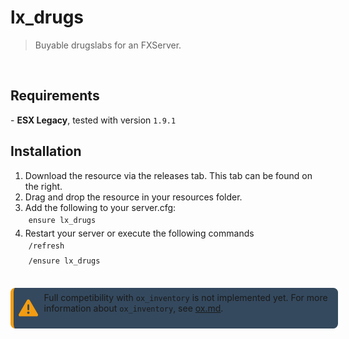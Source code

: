 <h1>lx_drugs</h1>
<blockquote>Buyable drugslabs for an FXServer.</blockquote>
<br>
<h2>Requirements</h2>
- <b>ESX Legacy</b>, tested with version <code>1.9.1</code>

<br>
<h2>Installation</h2>
<ol>
    <li>Download the resource via the releases tab. This tab can be found on the right.</li>
    <li>Drag and drop the resource in your resources folder.</li>
    <li>Add the following to your server.cfg:</li>
    <code style="width: 100%; display: inline-block; padding: 5px;">ensure lx_drugs</code>
    <li>Restart your server or execute the following commands</li>
    <code style="width: 100%; display: inline-block; padding: 5px;">/refresh</code>
    <code style="width: 100%; display: inline-block; padding: 5px;">/ensure lx_drugs</code>
</ol>
<br>
<div style="width: 100%; background-color: #34495e; padding: 7.5px; border-left: 5px solid #f39c12; display: flex; border-radius: 7.5px;">
    <svg xmlns="http://www.w3.org/2000/svg" viewBox="0 0 512 512" fill="#f39c12" style="width: 50px; height: 50px; margin-right: 10px;"><path d="M256 32c14.2 0 27.3 7.5 34.5 19.8l216 368c7.3 12.4 7.3 27.7 .2 40.1S486.3 480 472 480H40c-14.3 0-27.6-7.7-34.7-20.1s-7-27.8 .2-40.1l216-368C228.7 39.5 241.8 32 256 32zm0 128c-13.3 0-24 10.7-24 24V296c0 13.3 10.7 24 24 24s24-10.7 24-24V184c0-13.3-10.7-24-24-24zm32 224a32 32 0 1 0 -64 0 32 32 0 1 0 64 0z" /></svg></svg>
    <div>Full competibility with <code>ox_inventory</code> is not implemented yet. For more information about <code>ox_inventory</code>, see <a href="ox.md">ox.md</a>.</div>
</div>
